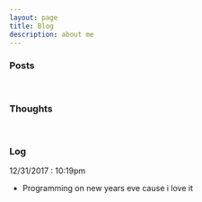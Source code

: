 ```yaml
---
layout: page
title: Blog
description: about me
---
```


### Posts
<br>

### Thoughts
<br>

### Log

12/31/2017  :  10:19pm
- Programming on new years eve cause i love it
